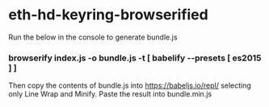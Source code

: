 # eth-hd-keyring-browserified

Run the below in the console to generate bundle.js

### browserify index.js -o bundle.js -t [ babelify --presets [ es2015 ] ]

Then copy the contents of bundle.js into https://babeljs.io/repl/ selecting only Line Wrap and Minify. Paste the result into bundle.min.js
